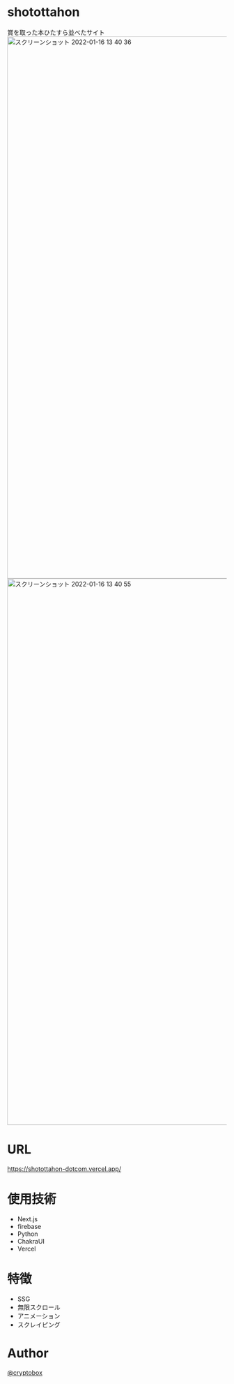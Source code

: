 # shotottahon
賞を取った本ひたすら並べたサイト
<img width="1242" alt="スクリーンショット 2022-01-16 13 40 36" src="https://user-images.githubusercontent.com/50011163/149647543-cf5de945-0c33-426e-b1f0-e657b8e6fd5d.png">
<img width="1252" alt="スクリーンショット 2022-01-16 13 40 55" src="https://user-images.githubusercontent.com/50011163/149647546-7b954add-348f-466a-b02b-2b0e6c514d05.png">
# URL
https://shotottahon-dotcom.vercel.app/

# 使用技術
- Next.js
- firebase
- Python
- ChakraUI
- Vercel

# 特徴
- SSG
- 無限スクロール
- アニメーション
- スクレイピング

# Author
[@cryptobox](https://twitter.com/cryptooooon)

